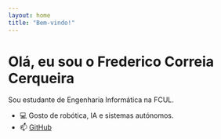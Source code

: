 ```yaml
---
layout: home
title: "Bem-vindo!"
---
```


# Olá, eu sou o Frederico Correia Cerqueira

Sou estudante de Engenharia Informática na FCUL.

- 💻 Gosto de robótica, IA e sistemas autónomos.
- 📫 [GitHub](https://github.com/frederico-correiacerqueira)
